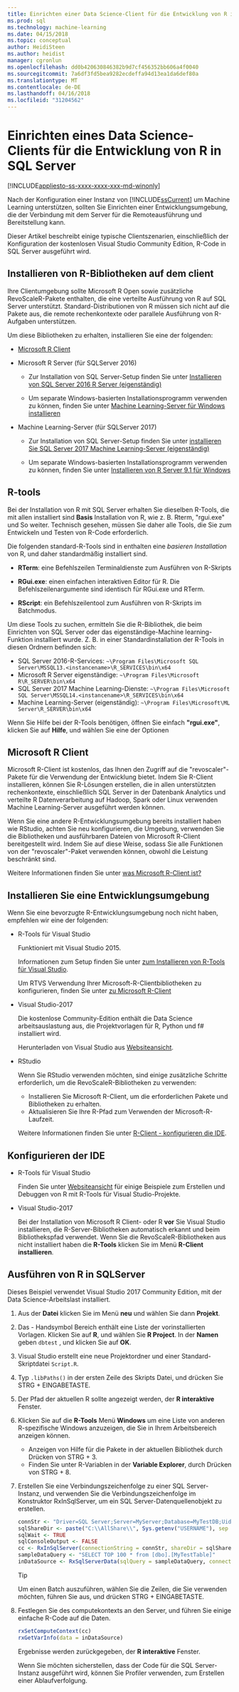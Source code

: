 ```yaml
---
title: Einrichten einer Data Science-Client für die Entwicklung von R in SQL Server | Microsoft Docs
ms.prod: sql
ms.technology: machine-learning
ms.date: 04/15/2018
ms.topic: conceptual
author: HeidiSteen
ms.author: heidist
manager: cgronlun
ms.openlocfilehash: dd0b420630846382b9d7cf456352bb606a4f0040
ms.sourcegitcommit: 7a6df3fd5bea9282ecdeffa94d13ea1da6def80a
ms.translationtype: MT
ms.contentlocale: de-DE
ms.lasthandoff: 04/16/2018
ms.locfileid: "31204562"
---
```

# <a name="set-up-a-data-science-client-for-r-development-on-sql-server"></a>Einrichten eines Data Science-Clients für die Entwicklung von R in SQL Server
[!INCLUDE[appliesto-ss-xxxx-xxxx-xxx-md-winonly](../../includes/appliesto-ss-xxxx-xxxx-xxx-md-winonly.md)]

Nach der Konfiguration einer Instanz von [!INCLUDE[ssCurrent](../../includes/sscurrent-md.md)] um Machine Learning unterstützen, sollten Sie Einrichten einer Entwicklungsumgebung, die der Verbindung mit dem Server für die Remoteausführung und Bereitstellung kann.

Dieser Artikel beschreibt einige typische Clientszenarien, einschließlich der Konfiguration der kostenlosen Visual Studio Community Edition, R-Code in SQL Server ausgeführt wird.

## <a name="install-r-libraries-on-the-client"></a>Installieren von R-Bibliotheken auf dem client

Ihre Clientumgebung sollte Microsoft R Open sowie zusätzliche RevoScaleR-Pakete enthalten, die eine verteilte Ausführung von R auf SQL Server unterstützt. Standard-Distributionen von R müssen sich nicht auf die Pakete aus, die remote rechenkontexte oder parallele Ausführung von R-Aufgaben unterstützen.

Um diese Bibliotheken zu erhalten, installieren Sie eine der folgenden:
  
+ [Microsoft R Client](http://aka.ms/rclient/download)

+ Microsoft R Server (für SQLServer 2016)

    - Zur Installation von SQL Server-Setup finden Sie unter [Installieren von SQL Server 2016 R Server (eigenständig)](../install/sql-r-standalone-windows-install.md)

    - Um separate Windows-basierten Installationsprogramm verwenden zu können, finden Sie unter [Machine Learning-Server für Windows installieren](https://docs.microsoft.com/machine-learning-server/install/machine-learning-server-windows-install)

+ Machine Learning-Server (für SQLServer 2017)

    - Zur Installation von SQL Server-Setup finden Sie unter [installieren Sie SQL Server 2017 Machine Learning-Server (eigenständig)](../install/sql-machine-learning-standalone-windows-install.md)

    - Um separate Windows-basierten Installationsprogramm verwenden zu können, finden Sie unter [Installieren von R Server 9.1 für Windows](https://docs.microsoft.com/machine-learning-server/install/r-server-install-windows)

## <a name="r-tools"></a>R-tools

Bei der Installation von R mit SQL Server erhalten Sie dieselben R-Tools, die mit allen installiert sind **Basis** Installation von R, wie z. B. Rterm, "rgui.exe" und So weiter. Technisch gesehen, müssen Sie daher alle Tools, die Sie zum Entwickeln und Testen von R-Code erforderlich.

Die folgenden standard-R-Tools sind in enthalten eine *basieren Installation* von R, und daher standardmäßig installiert sind.

+ **RTerm**: eine Befehlszeilen Terminaldienste zum Ausführen von R-Skripts

+ **RGui.exe**: einen einfachen interaktiven Editor für R. Die Befehlszeilenargumente sind identisch für RGui.exe und RTerm.

+ **RScript**: ein Befehlszeilentool zum Ausführen von R-Skripts im Batchmodus.

Um diese Tools zu suchen, ermitteln Sie die R-Bibliothek, die beim Einrichten von SQL Server oder das eigenständige-Machine learning-Funktion installiert wurde. Z. B. in einer Standardinstallation der R-Tools in diesen Ordnern befinden sich:

+ SQL Server 2016-R-Services: `~\Program Files\Microsoft SQL Server\MSSQL13.<instancename>\R_SERVICES\bin\x64`
+ Microsoft R Server eigenständige: `~\Program Files\Microsoft R\R_SERVER\bin\x64`
+ SQL Server 2017 Machine Learning-Dienste: `~\Program Files\Microsoft SQL Server\MSSQL14.<instancename>\R_SERVICES\bin\x64`
+ Machine Learning-Server (eigenständig): `~\Program Files\Microsoft\ML Server\R_SERVER\bin\x64`

Wenn Sie Hilfe bei der R-Tools benötigen, öffnen Sie einfach **"rgui.exe"**, klicken Sie auf **Hilfe**, und wählen Sie eine der Optionen

## <a name="microsoft-r-client"></a>Microsoft R Client

Microsoft R-Client ist kostenlos, das Ihnen den Zugriff auf die "revoscaler"-Pakete für die Verwendung der Entwicklung bietet. Indem Sie R-Client installieren, können Sie R-Lösungen erstellen, die in allen unterstützten rechenkontexte, einschließlich SQL Server in der Datenbank Analytics und verteilte R Datenverarbeitung auf Hadoop, Spark oder Linux verwenden Machine Learning-Server ausgeführt werden können.

Wenn Sie eine andere R-Entwicklungsumgebung bereits installiert haben wie RStudio, achten Sie neu konfigurieren, die Umgebung, verwenden Sie die Bibliotheken und ausführbaren Dateien von Microsoft R-Client bereitgestellt wird. Indem Sie auf diese Weise, sodass Sie alle Funktionen von der "revoscaler"-Paket verwenden können, obwohl die Leistung beschränkt sind.

Weitere Informationen finden Sie unter [was Microsoft R-Client ist?](https://docs.microsoft.com/machine-learning-server/r-client/what-is-microsoft-r-client)

## <a name="install-a-development-environment"></a>Installieren Sie eine Entwicklungsumgebung

Wenn Sie eine bevorzugte R-Entwicklungsumgebung noch nicht haben, empfehlen wir eine der folgenden:

+ R-Tools für Visual Studio

    Funktioniert mit Visual Studio 2015.

    Informationen zum Setup finden Sie unter [zum Installieren von R-Tools für Visual Studio](https://docs.microsoft.com/visualstudio/rtvs/installation).
 
    Um RTVS Verwendung Ihrer Microsoft-R-Clientbibliotheken zu konfigurieren, finden Sie unter [zu Microsoft R-Client](https://docs.microsoft.com/machine-learning-server/r-client/what-is-microsoft-r-client)

+ Visual Studio-2017

    Die kostenlose Community-Edition enthält die Data Science arbeitsauslastung aus, die Projektvorlagen für R, Python und f# installiert wird.

    Herunterladen von Visual Studio aus [Websiteansicht](https://www.visualstudio.com/vs/). 

+ RStudio

    Wenn Sie RStudio verwenden möchten, sind einige zusätzliche Schritte erforderlich, um die RevoScaleR-Bibliotheken zu verwenden:

    - Installieren Sie Microsoft R-Client, um die erforderlichen Pakete und Bibliotheken zu erhalten.
    - Aktualisieren Sie Ihre R-Pfad zum Verwenden der Microsoft-R-Laufzeit.

    Weitere Informationen finden Sie unter [R-Client - konfigurieren die IDE](https://docs.microsoft.com/machine-learning-server/r-client/what-is-microsoft-r-client#step-2-configure-your-ide).

## <a name="configure-your-ide"></a>Konfigurieren der IDE

+ R-Tools für Visual Studio

    Finden Sie unter [Websiteansicht](https://docs.microsoft.com/visualstudio/rtvs/getting-started-with-r) für einige Beispiele zum Erstellen und Debuggen von R mit R-Tools für Visual Studio-Projekte. 

+ Visual Studio-2017

    Bei der Installation von Microsoft R Client- oder R **vor** Sie Visual Studio installieren, die R-Server-Bibliotheken automatisch erkannt und beim Bibliothekspfad verwendet. Wenn Sie die RevoScaleR-Bibliotheken aus nicht installiert haben die **R-Tools** klicken Sie im Menü **R-Client installieren**.

## <a name="run-r-in-sql-server"></a>Ausführen von R in SQLServer

Dieses Beispiel verwendet Visual Studio 2017 Community Edition, mit der Data Science-Arbeitslast installiert.

1. Aus der **Datei** klicken Sie im Menü **neu** und wählen Sie dann **Projekt**.

2. Das - Handsymbol Bereich enthält eine Liste der vorinstallierten Vorlagen. Klicken Sie auf **R**, und wählen Sie **R Project**. In der **Namen** geben `dbtest` , und klicken Sie auf **OK**.

3. Visual Studio erstellt eine neue Projektordner und einer Standard-Skriptdatei `Script.R`. 

4. Typ `.libPaths()` in der ersten Zeile des Skripts Datei, und drücken Sie STRG + EINGABETASTE.

5. Der Pfad der aktuellen R sollte angezeigt werden, der **R interaktive** Fenster. 

6. Klicken Sie auf die **R-Tools** Menü **Windows** um eine Liste von anderen R-spezifische Windows anzuzeigen, die Sie in Ihrem Arbeitsbereich anzeigen können.
 
    + Anzeigen von Hilfe für die Pakete in der aktuellen Bibliothek durch Drücken von STRG + 3.
    + Finden Sie unter R-Variablen in der **Variable Explorer**, durch Drücken von STRG + 8.

7. Erstellen Sie eine Verbindungszeichenfolge zu einer SQL Server-Instanz, und verwenden Sie die Verbindungszeichenfolge im Konstruktor RxInSqlServer, um ein SQL Server-Datenquellenobjekt zu erstellen. 

    ```r
    connStr <- "Driver=SQL Server;Server=MyServer;Database=MyTestDB;Uid=;Pwd="
    sqlShareDir <- paste("C:\\AllShare\\", Sys.getenv("USERNAME"), sep = "")
    sqlWait <- TRUE
    sqlConsoleOutput <- FALSE
    cc <- RxInSqlServer(connectionString = connStr, shareDir = sqlShareDir, wait = sqlWait, consoleOutput = sqlConsoleOutput)
    sampleDataQuery <- "SELECT TOP 100 * from [dbo].[MyTestTable]"
    inDataSource <- RxSqlServerData(sqlQuery = sampleDataQuery, connectionString = connStr, rowsPerRead = 500)
    ```

    > [!TIP]
    > Um einen Batch auszuführen, wählen Sie die Zeilen, die Sie verwenden möchten, führen Sie aus, und drücken STRG + EINGABETASTE.

8. Festlegen Sie des computekontexts an den Server, und führen Sie einige einfache R-Code auf die Daten.

    ```r
    rxSetComputeContext(cc)
    rxGetVarInfo(data = inDataSource)
    ```

    Ergebnisse werden zurückgegeben, der **R interaktive** Fenster.
    
    Wenn Sie möchten sicherstellen, dass der Code für die SQL Server-Instanz ausgeführt wird, können Sie Profiler verwenden, zum Erstellen einer Ablaufverfolgung.
